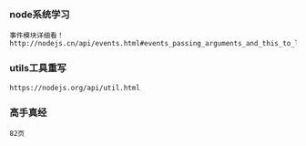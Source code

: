 ### node系统学习
    事件模块详细看！
    http://nodejs.cn/api/events.html#events_passing_arguments_and_this_to_listeners

### utils工具重写
    https://nodejs.org/api/util.html

### 高手真经 
    82页    
